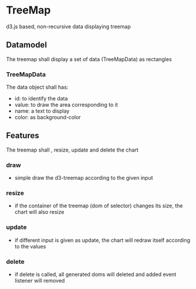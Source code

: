 # TreeMap
d3.js based, non-recursive data displaying treemap

## Datamodel
The treemap shall display a set of data (TreeMapData) as rectangles

### TreeMapData

The data object shall has:
 - id: to identify the data
 - value: to draw the area corresponding to it
 - name: a text to display
 - color: as background-color
 
## Features
The treemap shall , resize, update and delete the chart

### draw

 - simple draw the d3-treemap according to the given input

### resize
 - if the container of the treemap (dom of selector) changes its size, the chart will also resize

### update
 - if different input is given as update, the chart will redraw itself according to the values

### delete
 - if delete is called, all generated doms will deleted and added event listener will removed